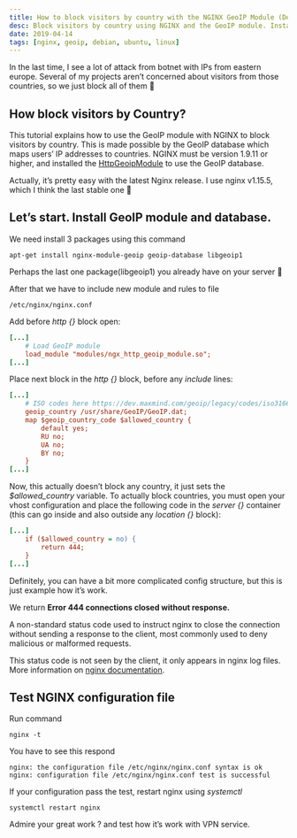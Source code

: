 ```yaml
---
title: How to block visitors by country with the NGINX GeoIP Module (Debian/Ubuntu)
desc: Block visitors by country using NGINX and the GeoIP module. Install the module and database, configure the nginx.conf file, and test the configuration before restarting nginx. Instructions with examples provided.
date: 2019-04-14
tags: [nginx, geoip, debian, ubuntu, linux]
---
```


In the last time, I see a lot of attack from botnet with IPs from eastern europe. Several of my projects
aren’t concerned about visitors from those countries, so we just block all of them 🙂

## How block visitors by Country?

This tutorial explains how to use the GeoIP module with NGINX to block visitors by country. This is made possible by the
GeoIP database which maps users’ IP addresses to countries. NGINX must be version 1.9.11 or higher, and installed the
[HttpGeoipModule](http://nginx.org/en/docs/http/ngx_http_geoip_module.html) to use the GeoIP database.

Actually, it’s pretty easy with the latest Nginx release. I use nginx v1.15.5, which I think the last stable one 🙂

## Let’s start. Install GeoIP module and database.

We need install 3 packages using this command

```shell
apt-get install nginx-module-geoip geoip-database libgeoip1
```

Perhaps the last one package(libgeoip1) you already have on your server 🙂

After that we have to include new module and rules to file

```
/etc/nginx/nginx.conf
```

Add before *http {}* block open:

```ini
[...]
    # Load GeoIP module
    load_module "modules/ngx_http_geoip_module.so";
[...]
```

Place next block in the *http {}* block, before any *include* lines:

```ini
[...]
    # ISO codes here https://dev.maxmind.com/geoip/legacy/codes/iso3166/
    geoip_country /usr/share/GeoIP/GeoIP.dat;
    map $geoip_country_code $allowed_country {
        default yes;
        RU no;
        UA no;
        BY no;
    }
[...]
```

Now, this actually doesn’t block any country, it just sets the *$allowed_country* variable. To actually block countries,
you must open your vhost configuration and place the following code in the *server {}* container (this can go inside and
also outside any *location {}* block):

```ini
[...]
    if ($allowed_country = no) {
        return 444;
    }
[...]
```

Definitely, you can have a bit more complicated config structure, but this is just example how it’s work.

We return **Error 444 connections closed without response.**

A non-standard status code used to instruct nginx to close the connection without sending a response to the client, most
commonly used to deny malicious or malformed requests.

This status code is not seen by the client, it only appears in nginx log files. More information
on [nginx documentation](http://nginx.org/en/docs/http/ngx_http_rewrite_module.html#return).

## Test NGINX configuration file

Run command

```shell
nginx -t
```

You have to see this respond

```shell
nginx: the configuration file /etc/nginx/nginx.conf syntax is ok
nginx: configuration file /etc/nginx/nginx.conf test is successful
```

If your configuration pass the test, restart nginx using *systemctl*

```shell
systemctl restart nginx
```

Admire your great work ? and test how it’s work with VPN service.

